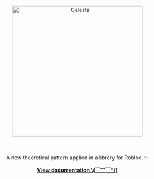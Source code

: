 <div align="center">
    <br>
	<img src="Celesta.svg" alt="Celesta" width="350" />
	<br><br><br>
	<p><p>A new theoretical pattern applied in a library for Roblox. ✨</p></p>
	<a href="https://astridyz.github.io/Celesta/"><strong>View documentation \(￣︶￣*\)</strong></a>
  <br><br><br>
</div>